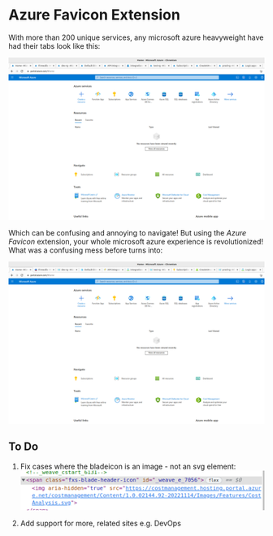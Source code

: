 # Azure Favicon Extension
With more than 200 unique services, any microsoft azure heavyweight have had their tabs look like this:

![Azure tabs before](https://github.com/dragonoverlord3000/Azure-favicon-CE/blob/master/images/before.png?raw=true)

Which can be confusing and annoying to navigate! But using the <i>Azure Favicon</i> extension, your whole microsoft azure experience is revolutionized! What was a confusing mess before turns into:

![Azure tabs after](https://github.com/dragonoverlord3000/Azure-favicon-CE/blob/master/images/after.png?raw=true)


## To Do
1. Fix cases where the bladeicon is an image - not an svg element:
![case1](https://github.com/dragonoverlord3000/Azure-favicon-CE/blob/master/images/case1.png?raw=true)

2. Add support for more, related sites e.g. DevOps
